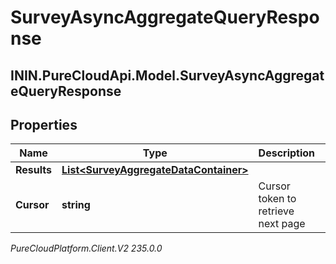 # SurveyAsyncAggregateQueryResponse

## ININ.PureCloudApi.Model.SurveyAsyncAggregateQueryResponse

## Properties

|Name | Type | Description | Notes|
|------------ | ------------- | ------------- | -------------|
| **Results** | [**List&lt;SurveyAggregateDataContainer&gt;**](SurveyAggregateDataContainer) |  | [optional] |
| **Cursor** | **string** | Cursor token to retrieve next page | [optional] |



_PureCloudPlatform.Client.V2 235.0.0_
